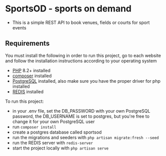 # SportsOD - sports on demand

* This is a simple REST API to book venues, fields or courts for sport events

## Requirements

You must install the following in order to run this project, go to each website and follow the installation instructions according to your operating system

- [PHP](https://www.php.net) 8.2+ installed
- [composer](https://getcomposer.org) installed
- [PostgreSQL](https://www.postgresql.org) installed, also make sure you have the proper driver for php installed
- [REDIS](https://redis.io) installed

To run this project:
- in your .env file, set the DB_PASSWORD with your own PostgreSQL password, the DB_USERNAME is set to postgres, but you're free to change it for your own PostgreSQL user
- run `composer install`
- create a postgres database called sportsod
- run the migrations and seeders with `php artisan migrate:fresh --seed`
- run the REDIS server with `redis-server`
- start the project locally with `php artisan serve`
